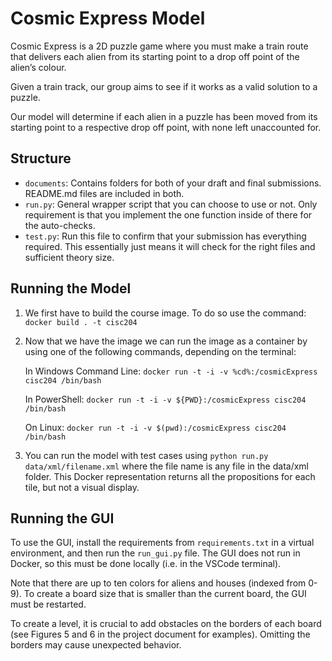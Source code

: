 # Cosmic Express Model

Cosmic Express is a 2D puzzle game where you must make a train route that delivers each alien from its starting point to a drop off point of the alien’s colour.

Given a train track, our group aims to see if it works as a valid solution to a puzzle.

Our model will determine if each alien in a puzzle has been moved from its starting point to a respective drop off point, with none left unaccounted for.

## Structure

* `documents`: Contains folders for both of your draft and final submissions. README.md files are included in both.
* `run.py`: General wrapper script that you can choose to use or not. Only requirement is that you implement the one function inside of there for the auto-checks.
* `test.py`: Run this file to confirm that your submission has everything required. This essentially just means it will check for the right files and sufficient theory size.

## Running the Model

1. We first have to build the course image. To do so use the command:
`docker build . -t cisc204`

2. Now that we have the image we can run the image as a container by using one of the following commands, depending on the terminal:

    In Windows Command Line:
    `docker run -t -i -v %cd%:/cosmicExpress cisc204 /bin/bash`

    In PowerShell:
    `docker run -t -i -v ${PWD}:/cosmicExpress cisc204 /bin/bash`

    On Linux:
    `docker run -t -i -v $(pwd):/cosmicExpress cisc204 /bin/bash`

3. You can run the model with test cases using `python run.py data/xml/filename.xml` where the file name is any file in the data/xml folder. This Docker representation returns all the propositions for each tile, but not a visual display.

## Running the GUI

To use the GUI, install the requirements from `requirements.txt` in a virtual environment, and then run the `run_gui.py` file. The GUI does not run in Docker, so this must be done locally (i.e. in the VSCode terminal).

Note that there are up to ten colors for aliens and houses (indexed from 0-9). To create a board size that is smaller than the current board, the GUI must be restarted.

To create a level, it is crucial to add obstacles on the borders of each board (see Figures 5 and 6 in the project document for examples). Omitting the borders may cause unexpected behavior.
